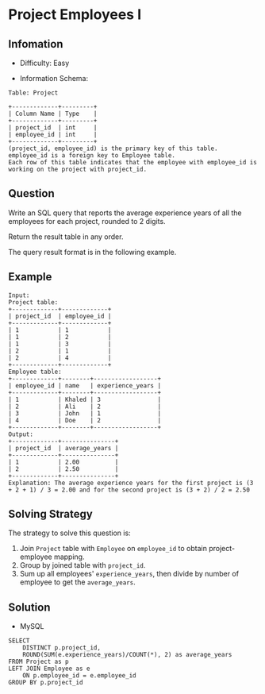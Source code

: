 # Project Employees I

## Infomation

* Difficulty: Easy

* Information Schema:

```
Table: Project

+-------------+---------+
| Column Name | Type    |
+-------------+---------+
| project_id  | int     |
| employee_id | int     |
+-------------+---------+
(project_id, employee_id) is the primary key of this table.
employee_id is a foreign key to Employee table.
Each row of this table indicates that the employee with employee_id is working on the project with project_id.
```

## Question

Write an SQL query that reports the average experience years of all the employees for each project, rounded to 2 digits.

Return the result table in any order.

The query result format is in the following example.

## Example

```
Input: 
Project table:
+-------------+-------------+
| project_id  | employee_id |
+-------------+-------------+
| 1           | 1           |
| 1           | 2           |
| 1           | 3           |
| 2           | 1           |
| 2           | 4           |
+-------------+-------------+
Employee table:
+-------------+--------+------------------+
| employee_id | name   | experience_years |
+-------------+--------+------------------+
| 1           | Khaled | 3                |
| 2           | Ali    | 2                |
| 3           | John   | 1                |
| 4           | Doe    | 2                |
+-------------+--------+------------------+
Output: 
+-------------+---------------+
| project_id  | average_years |
+-------------+---------------+
| 1           | 2.00          |
| 2           | 2.50          |
+-------------+---------------+
Explanation: The average experience years for the first project is (3 + 2 + 1) / 3 = 2.00 and for the second project is (3 + 2) / 2 = 2.50
```

## Solving Strategy

The strategy to solve this question is:

1. Join `Project` table with `Employee` on `employee_id` to obtain project-employee mapping.
2. Group by joined table with `project_id`.
3. Sum up all employees' `experience_years`, then divide by number of employee to get the `average_years`.

## Solution

* MySQL

```
SELECT
    DISTINCT p.project_id,
    ROUND(SUM(e.experience_years)/COUNT(*), 2) as average_years
FROM Project as p
LEFT JOIN Employee as e
    ON p.employee_id = e.employee_id
GROUP BY p.project_id
```